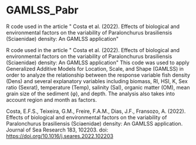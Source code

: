 # GAMLSS_Pabr
R code used in the article " Costa et al. (2022). Effects of biological and environmental factors on the variability of Paralonchurus brasiliensis (Sciaenidae) density: An GAMLSS application"

R code used in the article " Costa et al. (2022). Effects of biological and environmental factors on the variability of Paralonchurus brasiliensis (Sciaenidae) density: An GAMLSS application"
This code was used to apply Generalized Additive Models for Location, Scale, and Shape (GAMLSS) in order to analyze the relationship between the response variable fish density (Dens) and several explanatory variables including biomass, RI, HSI, K, Sex ratio (Sexrat), temperature (Temp), salinity (Sal), organic matter (OM), mean grain size of the sediment (φ), and depth. The analysis also takes into account region and month as factors.

Costa, E.F.S., Teixeira, G.M., Freire, F.A.M., Dias, J.F., Fransozo, A. (2022). Effects of biological and environmental factors on the variability of Paralonchurus brasiliensis (Sciaenidae) density: An GAMLSS application. Journal of Sea Research 183, 102203. doi: https://doi.org/10.1016/j.seares.2022.102203
